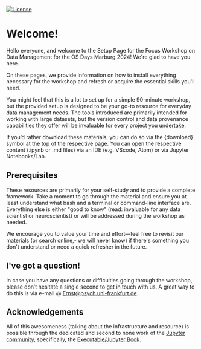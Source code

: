 [![License](https://img.shields.io/github/license/peerherholz/workshop_weizmann)](https://github.com/PeerHerholz/workshop_weizmann)

# Welcome!

Hello everyone, and welcome to the Setup Page for the Focus Workshop on Data Management for the OS Days Marburg 2024! We're glad to have you here.

On these pages, we provide information on how to install everything necessary for the workshop and refresh or acquire the essential skills you'll need.

You might feel that this is a lot to set up for a simple 90-minute workshop, but the provided setup is designed to be your go-to resource for everyday data management needs. The tools introduced are primarily intended for working with large datasets, but the version control and data provenance capabilities they offer will be invaluable for every project you undertake.

If you’d rather download these materials, you can do so via the {download} symbol at the top of the respective page. You can open the respective content (.ipynb or .md files) via an IDE (e.g. VScode, Atom) or via Jupyter Notebooks/Lab.

## Prerequisites

These resources are primarily for your self-study and to provide a complete framework. Take a moment to go through the material and ensure you at least understand what bash and a terminal or command-line interface are. Everything else is either "good to know" (read: invaluable for any data scientist or neuroscientist) or will be addressed during the workshop as needed.

We encourage you to value your time and effort—feel free to revisit our materials (or search online,- we will never know) if there's something you don't understand or need a quick refresher in the future.

## I've got a question!

In case you have any questions or difficulties going through the workshop, please don’t hesitate a single second to get in touch with
us. A great way to do this is via e-mail @ Ernst@psych.uni-frankfurt.de.

## Acknowledgements

 All of this awesomeness (talking about the infrastructure and resource) is possible through the dedicated and second to none work of the [Jupyter community](https://jupyter.org/community), specifically, the [Executable/Jupyter Book](https://executablebooks.org/en/latest/).

